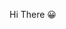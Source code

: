 Hi There 😀
<!--<img alt="Javascript" src ="https://img.shields.io/badge/javascript-F7DF1E?logo=javascript&logoColor=white"/> -->
<!--  <img alt="Python" src ="https://img.shields.io/badge/기술명-원하는색상코드.svg?&style=for-the-badge&logo=로고명&logoColor=로고색상"/> -->
<!--![Joon1313's github stats](https://github-readme-stats.vercel.app/api?username=Joon1313&show_icons=true&title_color=6483fd&bg_color=222222&text_color=dfdfdf&border_radius=15&hide_border=true)[![Joon1313's github stats](https://github-readme-stats.vercel.app/api/top-langs/?username=Joon1313&show_icons=true&hide_border=true&title_color=004386&icon_color=004386&layout=compact&theme=dark)](https://github.com/Joon1313)
-->
